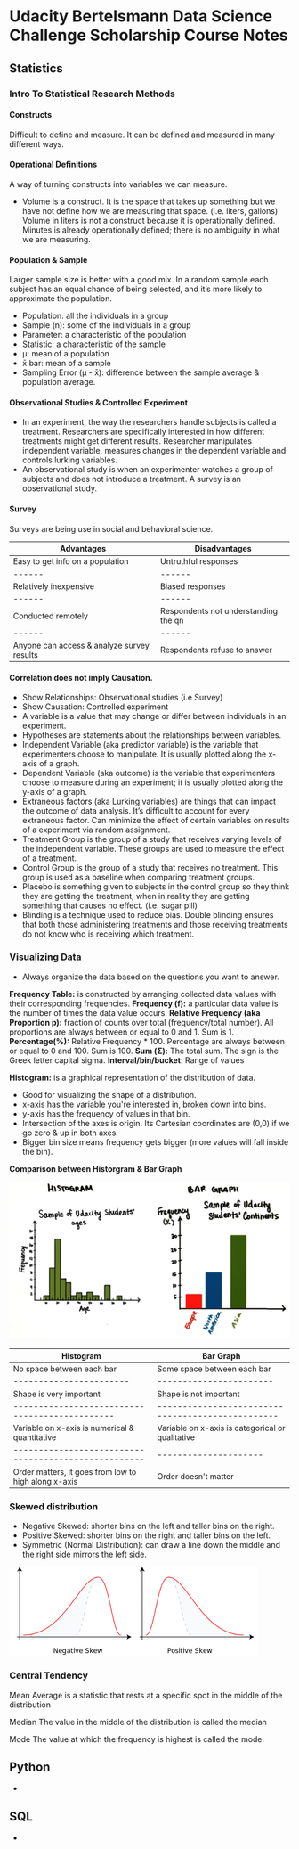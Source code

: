 # Udacity Bertelsmann Data Science Challenge Scholarship Course Notes

## Statistics

### Intro To Statistical Research Methods

#### Constructs
Difficult to define and measure. It can be defined and measured in many different ways.

#### Operational Definitions
A way of turning constructs into variables we can measure.

- Volume is a construct. It is the space that takes up something but we have not define how we are measuring that space. (i.e. liters, gallons) Volume in liters is not a construct because it is operationally defined. Minutes is already operationally defined; there is no ambiguity in what we are measuring.

#### Population & Sample
Larger sample size is better with a good mix. In a random sample each subject has an equal chance of being selected, and it’s more likely to approximate the population.

- Population: all the individuals in a group
- Sample (n): some of the individuals in a group
- Parameter: a characteristic of the population
- Statistic: a characteristic of the sample
- μ: mean of a population
- x̄ bar: mean of a sample
- Sampling Error (μ - x̄): difference between the sample average & population average.


#### Observational Studies & Controlled Experiment

- In an experiment, the way the researchers handle subjects is called a treatment. Researchers are specifically interested in how different treatments might get different results. Researcher manipulates independent variable, measures changes in the dependent variable and controls lurking variables.
- An observational study is when an experimenter watches a group of subjects and does not introduce a treatment. A survey is an observational study.

#### Survey
Surveys are being use in social and behavioral science.

|Advantages |Disadvantages|
|------|------|
|Easy to get info on a population| Untruthful responses|
|------|------|
|Relatively inexpensive| Biased responses|
|------|------|
|Conducted remotely| Respondents not understanding the qn|
|------|------|
|Anyone can access & analyze survey results| Respondents refuse to answer|

#### Correlation does not imply Causation.
- Show Relationships: Observational studies (i.e Survey)
- Show Causation: Controlled experiment
- A variable is a value that may change or differ between individuals in an experiment.
- Hypotheses are statements about the relationships between variables.
- Independent Variable (aka predictor variable) is the variable that experimenters choose to manipulate. It is usually plotted along the x-axis of a graph.
- Dependent Variable (aka outcome) is the variable that experimenters choose to measure during an experiment; it is usually plotted along the y-axis of a graph.  
- Extraneous factors (aka Lurking variables) are things that can impact the outcome of data analysis. It’s difficult to account for every extraneous factor. Can minimize the effect of certain variables on results of a experiment via random assignment.
- Treatment Group is the group of a study that receives varying levels of the independent variable. These groups are used to measure the effect of a treatment.
- Control Group is the group of a study that receives no treatment. This group is used as a baseline when comparing treatment groups.
- Placebo is something given to subjects in the control group so they think they are getting the treatment, when in reality they are getting something that causes no effect. (i.e. sugar pill)
- Blinding is a technique used to reduce bias. Double blinding ensures that both those administering treatments and those receiving treatments do not know who is receiving which treatment.

### Visualizing Data

- Always organize the data based on the questions you want to answer.

**Frequency Table:** is constructed by arranging collected data values with their corresponding frequencies.
**Frequency (f):** a particular data value is the number of times the data value occurs.
**Relative Frequency (aka Proportion p):** fraction of counts over total (frequency/total number). All proportions are always between or equal to 0 and 1. Sum is 1.
**Percentage(%):** Relative Frequency * 100. Percentage are always between or equal to 0 and 100. Sum is 100.
**Sum (Σ):** The total sum. The sign is the Greek letter capital sigma.
**Interval/bin/bucket**: Range of values

**Histogram:**
is a graphical representation of the distribution of data.

- Good for visualizing the shape of a distribution.
- x-axis has the variable you're interested in, broken down into bins.
- y-axis has the frequency of values in that bin.
- Intersection of the axes is origin. Its Cartesian coordinates are (0,0) if we go zero & up in both axes.
- Bigger bin size means frequency gets bigger (more values will fall inside the bin).

**Comparison between Historgram & Bar Graph**

![Histogram vs Bar Graph](Screenshots/01.png "Histogram vs Bar Graph")

|Histogram |Bar Graph|
|-------------------------|----------------------------|
|No space between each bar| Some space between each bar|
|-----------------------|-----------------------|
|Shape is very important| Shape is not important|
|----------------------------------------------|-------------------------------------------------|
|Variable on x-axis is numerical & quantitative| Variable on x-axis is categorical or qualitative|
|----------------------------------------------------|---------------------|
|Order matters, it goes from low to high along x-axis| Order doesn't matter|

### Skewed distribution

- Negative Skewed: shorter bins on the left and taller bins on the right.
- Positive Skewed: shorter bins on the right and taller bins on the left.
- Symmetric (Normal Distribution): can draw a line down the middle and the right side mirrors the left side.

![Positive vs Negative Skew](Screenshots/02.png "Positive vs Negative Skew")

### Central Tendency

Mean
Average is a statistic that rests at a specific spot in the middle of the distribution

Median
The value in the middle of the distribution is called the median

Mode
The value at which the frequency is highest is called the mode.



## Python
-

## SQL
-
